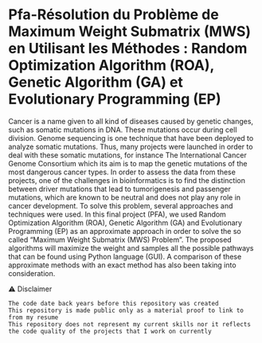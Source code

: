 # Pfa-Résolution du Problème de Maximum Weight Submatrix (MWS) en Utilisant les Méthodes : Random Optimization Algorithm (ROA), Genetic Algorithm (GA) et Evolutionary Programming (EP)

Cancer is a name given to all kind of diseases caused by genetic changes, such as somatic mutations in DNA. These mutations occur during cell division. Genome sequencing is one technique that have been deployed to analyze somatic mutations. Thus, many projects were launched in order to deal with these somatic mutations, for instance The International Cancer Genome Consortium which its aim is to map the genetic mutations of the most dangerous cancer types. In order to assess the data from these projects, one of the challenges in bioinformatics is to find the distinction between driver mutations that lead to tumorigenesis and passenger mutations, which are known to be neutral and does not play any role in cancer development. To solve this problem, several approaches and techniques were used. In this final project (PFA), we used Random Optimization Algorithm (ROA), Genetic Algorithm (GA) and Evolutionary Programming (EP) as an approximate approach in order to solve the so called “Maximum Weight Submatrix (MWS) Problem”. The proposed algorithms will maximize the weight and samples all the possible pathways that can be found using Python language (GUI). A comparison of these approximate methods with an exact method has also been taking into consideration.

⚠️ Disclaimer

    The code date back years before this repository was created
    This repository is made public only as a material proof to link to from my resume
    This repository does not represent my current skills nor it reflects the code quality of the projects that I work on currently
    
 
